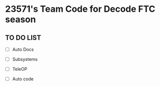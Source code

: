 # 23571's Team Code for Decode FTC season

## TO DO LIST

- [ ] Auto Docs

- [ ] Subsystems

- [ ] TeleOP

- [ ] Auto code